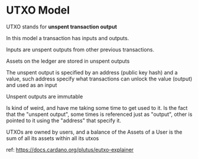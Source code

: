 # UTXO Model

UTXO stands for **unspent  transaction output**

In this model a transaction has inputs and outputs. 

Inputs are unspent outputs from other previous transactions.

Assets on the ledger are stored in unspent outputs

The unspent output is specified by an address (public key hash) and a value,
such address specify what transactions can unlock the value (output) and used as an input

Unspent outputs are immutable

Is kind of weird, and have me taking some time to get used to it. Is the fact that the "unspent output", some times is referenced just as "output", other is pointed to it using the "address" that specify it. 

UTXOs are owned by users, and a balance of the Assets of a User is the sum of all its assets within all its utxos


ref: https://docs.cardano.org/plutus/eutxo-explainer